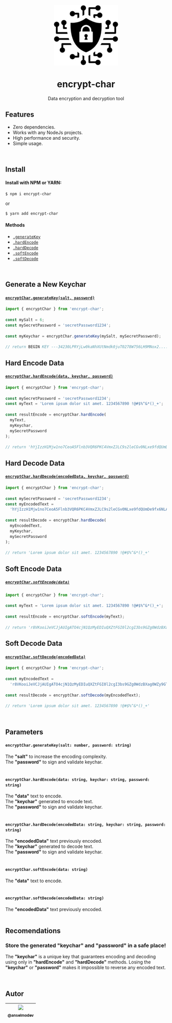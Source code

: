 <p align="center">
  <img src="https://raw.githubusercontent.com/anselmodev/encrypt-char/master/encrypt-icon.jpg" alt="Data encryption and decryption tool" title="Data encryption and decryption tool" width="200" />
</p>

<h1 align="center">encrypt-char
</h1>
<p align="center">Data encryption and decryption tool</p>

## Features

- Zero dependencies.
- Works with any NodeJs projects.
- High performance and security.
- Simple usage.

<br>

## Install

#### Install with NPM or YARN:

```shell script
$ npm i encrypt-char
```

or

```shell script
$ yarn add encrypt-char
```

#### Methods

- [`.generateKey`](#generate-a-new-keychar)
- [`.hardEncode`](#hard-encode-data)
- [`.hardDecode`](#hard-decode-data)
- [`.softEncode`](#soft-encode-data)
- [`.softDecode`](#soft-decode-data)

<br />

## Generate a New Keychar

#### [`encryptChar.generateKey(salt, password)`](#encryptchargeneratekeysalt-number-password-string)

```js
import { encryptChar } from 'encrypt-char';

const mySalt = 6;
const mySecretPassword = 'secretPassword1234';

const myKeychar = encryptChar.generateKey(mySalt, mySecretPassword);

// return BEGIN KEY ---34230LPRYjLw0kaNhXUtNmdk0juT0278W756LH9MNox2....--- END KEY
```

## Hard Encode Data

#### [`encryptChar.hardEncode(data, keychar, password)`](#encryptcharhardencodedata-string-keychar-string-password-string)

```js
import { encryptChar } from 'encrypt-char';

const mySecretPassword = 'secretPassword1234';
const myText = 'Lorem ipsum dolor sit amet. 1234567890 !@#$%^&*()_+';

const resultEncode = encryptChar.hardEncode(
  myText,
  myKeychar,
  mySecretPassword
);

// return 'hYjIzzH1Mjw1no7CeoA5Flnb3VQR6PKC4VmxZJLC9s2leCGv0NLxe9fdQUmDe9fx6NLA'
```

## Hard Decode Data

#### [`encryptChar.hardDecode(encodedData, keychar, password)`](#encryptcharharddecodeencodeddata-string-keychar-string-password-string)

```js
import { encryptChar } from 'encrypt-char';

const mySecretPassword = 'secretPassword1234';
const myEncodedText =
  'hYjIzzH1Mjw1no7CeoA5Flnb3VQR6PKC4VmxZJLC9s2leCGv0NLxe9fdQUmDe9fx6NLA';

const resultDecode = encryptChar.hardDecode(
  myEncodedText,
  myKeychar,
  mySecretPassword
);

// return 'Lorem ipsum dolor sit amet. 1234567890 !@#$%^&*()_+'
```

## Soft Encode Data

##### [`encryptChar.softEncode(data)`](#encryptcharsoftencodedata-string)

```js
import { encryptChar } from 'encrypt-char';

const myText = 'Lorem ipsum dolor sit amet. 1234567890 !@#$%^&*()_+';

const resultEncode = encryptChar.softEncode(myText);

// return 'r8VKooiJeVCJjAUIgATO4cjN1QzMyEDIuQXZtFGI0l2cgI3bs9GZg0WdzBXag0WZy9GT'
```

## Soft Decode Data

#### [`encryptChar.softDecode(encodedData)`](#encryptcharsoftdecodeencodeddata-string)

```js
import { encryptChar } from 'encrypt-char';

const myEncodedText =
  'r8VKooiJeVCJjAUIgATO4cjN1QzMyEDIuQXZtFGI0l2cgI3bs9GZg0WdzBXag0WZy9GT';

const resultDecode = encryptChar.softDecode(myEncodedText);

// return 'Lorem ipsum dolor sit amet. 1234567890 !@#$%^&*()_+'
```

<br />

## Parameters

#### `encryptChar.generateKey(salt: number, password: string)`

The <b>"salt"</b> to increase the encoding complexity. <br>
The <b>"password"</b> to sign and validate keychar. <br><br>

#### `encryptChar.hardEncode(data: string, keychar: string, password: string)`

The <b>"data"</b> text to encode. <br>
The <b>"keychar"</b> generated to encode text. <br>
The <b>"password"</b> to sign and validate keychar. <br><br>

#### `encryptChar.hardDecode(encodedData: string, keychar: string, password: string)`

The <b>"encodedData"</b> text previously encoded. <br>
The <b>"keychar"</b> generated to decode text. <br>
The <b>"password"</b> to sign and validate keychar. <br><br>

#### `encryptChar.softEncode(data: string)`

The <b>"data"</b> text to encode. <br><br>

#### `encryptChar.softDecode(encodedData: string)`

The <b>"encodedData"</b> text previously encoded. <br><br>

## Recomendations

### Store the generated <b>"keychar"</b> and <b>"password"</b> in a safe place! <br>

The <b>"keychar"</b> is a unique key that guarantees encoding and decoding using only in  <b>"hardEncode"</b> and <b>"hardDecode"</b> methods.
Losing the <b>"keychar"</b> or <b>"password"</b> makes it impossible to reverse any encoded text.

<br>

## Autor

| [<img src="https://avatars2.githubusercontent.com/u/14978874?v=3&s=115"><br><sub>@anselmodev</sub>](https://github.com/anselmodev) |
| :--------------------------------------------------------------------------------------------------------------------------------: |

